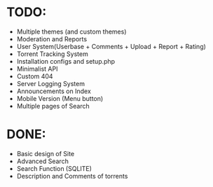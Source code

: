 # TODO:
* Multiple themes (and custom themes)
* Moderation and Reports
* User System(Userbase + Comments + Upload + Report + Rating)
* Torrent Tracking System
* Installation configs and setup.php
* Minimalist API
* Custom 404
* Server Logging System
* Announcements on Index
* Mobile Version (Menu button)
* Multiple pages of Search

# DONE:
* Basic design of Site
* Advanced Search
* Search Function (SQLITE)
* Description and Comments of torrents
